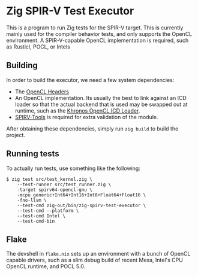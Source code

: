 # Zig SPIR-V Test Executor

This is a program to run Zig tests for the SPIR-V target. This is currently mainly used for the compiler behavior tests, and only supports the OpenCL environment. A SPIR-V-capable OpenCL implementation is required, such as Rusticl, POCL, or Intels

## Building

In order to build the executor, we need a few system dependencies:
- The [OpenCL Headers](https://github.com/KhronosGroup/OpenCL-Headers)
- An OpenCL implementation. Its usually the best to link against an ICD loader so that the actual backend that is used may be swapped out at runtime, such as the [Khronos OpenCL ICD Loader](https://github.com/KhronosGroup/OpenCL-ICD-Loader).
- [SPIRV-Tools](https://github.com/KhronosGroup/SPIRV-Tools) is required for extra validation of the module.

After obtaining these dependencies, simply run `zig build` to build the project.

## Running tests

To actually run tests, use something like the following:
```
$ zig test src/test_kernel.zig \
    --test-runner src/test_runner.zig \
    -target spirv64-opencl-gnu \
    -mcpu generic+Int64+Int16+Int8+Float64+Float16 \
    -fno-llvm \
    --test-cmd zig-out/bin/zig-spirv-test-executor \
    --test-cmd --platform \
    --test-cmd Intel \
    --test-cmd-bin
```

## Flake

The devshell in `flake.nix` sets up an environment with a bunch of OpenCL capable drivers, such as a slim debug build of recent Mesa, Intel's CPU OpenCL runtime, and POCL 5.0.
